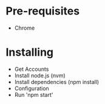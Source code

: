 
# Pre-requisites

- Chrome

# Installing

- Get Accounts
- Install node.js (nvm)
- Install dependencies (npm install)
- Configuration
- Run 'npm start'
